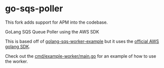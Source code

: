 # go-sqs-poller

This fork adds support for APM into the codebase.

GoLang SQS Queue Poller using the AWS SDK

This is based off of [golang-sqs-worker-example](https://github.com/nabeken/golang-sqs-worker-example) but it uses the [official AWS golang SDK](https://github.com/aws/aws-sdk-go).

Check out the [cmd/example-worker/main.go](cmd/example-worker/main.go) for an example of how to use the worker.
